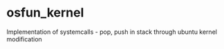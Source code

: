 # osfun_kernel
Implementation of systemcalls - pop, push in stack through ubuntu kernel modification 
